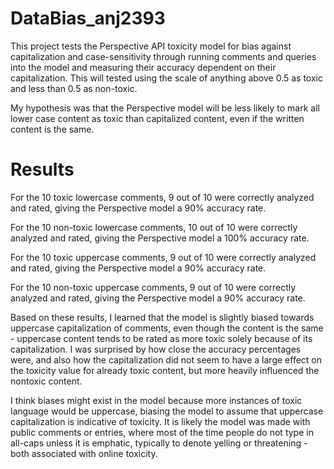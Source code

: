 # DataBias_anj2393

This project tests the Perspective API toxicity model for bias against capitalization and case-sensitivity through running comments and queries into the model and measuring their accuracy dependent on their capitalization. This will tested using the scale of anything above 0.5 as toxic and less than 0.5 as non-toxic. 

My hypothesis was that the Perspective model will be less likely to mark all lower case content as toxic than capitalized content, even if the written content is the same.

# Results
For the 10 toxic lowercase comments, 9 out of 10 were correctly analyzed and rated, giving the Perspective model a 90% accuracy rate.

For the 10 non-toxic lowercase comments, 10 out of 10 were correctly analyzed and rated, giving the Perspective model a 100% accuracy rate.

For the 10 toxic uppercase comments, 9 out of 10 were correctly analyzed and rated, giving the Perspective model a 90% accuracy rate.

For the 10 non-toxic uppercase comments, 9 out of 10 were correctly analyzed and rated, giving the Perspective model a 90% accuracy rate.


Based on these results, I learned that the model is slightly biased towards uppercase capitalization of comments, even though the content is the same - uppercase content tends to be rated as more toxic solely because of its capitalization. I was surprised by how close the accuracy percentages were, and also how the capitalization did not seem to have a large effect on the toxicity value for already toxic content, but more heavily influenced the nontoxic content. 

I think biases might exist in the model because more instances of toxic language would be uppercase, biasing the model to assume that uppercase capitalization is indicative of toxicity. It is likely the model was made with public comments or entries, where most of the time people do not type in all-caps unless it is emphatic, typically to denote yelling or threatening - both associated with online toxicity. 
